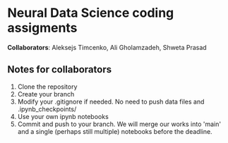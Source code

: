 # Neural Data Science coding assigments
**Collaborators**: Aleksejs Timcenko, Ali Gholamzadeh, Shweta Prasad

## Notes for collaborators

1. Clone the repository
2. Create your branch
3. Modify your .gitignore if needed. No need to push data files and .ipynb_checkpoints/
3. Use your own ipynb notebooks
4. Commit and push to your branch. We will merge our works into 'main' and a single (perhaps still multiple) notebooks before the deadline.

